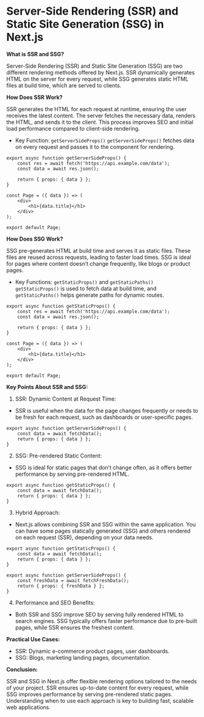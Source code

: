 # Server-Side Rendering (SSR) and Static Site Generation (SSG) in Next.js

**What is SSR and SSG?**

Server-Side Rendering (SSR) and Static Site Generation (SSG) are two different rendering methods offered by Next.js. SSR dynamically generates HTML on the server for every request, while SSG generates static HTML files at build time, which are served to clients.

**How Does SSR Work?**

SSR generates the HTML for each request at runtime, ensuring the user receives the latest content. The server fetches the necessary data, renders the HTML, and sends it to the client. This process improves SEO and initial load performance compared to client-side rendering.

- Key Function: `getServerSideProps()`
  `getServerSideProps()` fetches data on every request and passes it to the component for rendering.

```
export async function getServerSideProps() {
    const res = await fetch('https://api.example.com/data');
    const data = await res.json();

    return { props: { data } };
}

const Page = ({ data }) => (
    <div>
        <h1>{data.title}</h1>
    </div>
);

export default Page;
```

**How Does SSG Work?**

SSG pre-generates HTML at build time and serves it as static files. These files are reused across requests, leading to faster load times. SSG is ideal for pages where content doesn’t change frequently, like blogs or product pages.

- Key Functions: `getStaticProps()` and `getStaticPaths()`
  `getStaticProps()` is used to fetch data at build time, and `getStaticPaths()` helps generate paths for dynamic routes.

```
export async function getStaticProps() {
    const res = await fetch('https://api.example.com/data');
    const data = await res.json();

    return { props: { data } };
}

const Page = ({ data }) => (
    <div>
        <h1>{data.title}</h1>
    </div>
);

export default Page;
```

**Key Points About SSR and SSG:**

1. SSR: Dynamic Content at Request Time:

- SSR is useful when the data for the page changes frequently or needs to be fresh for each request, such as dashboards or user-specific pages.

```
export async function getServerSideProps() {
    const data = await fetchData();
    return { props: { data } };
}
```

2. SSG: Pre-rendered Static Content:

- SSG is ideal for static pages that don’t change often, as it offers better performance by serving pre-rendered HTML.

```
export async function getStaticProps() {
    const data = await fetchData();
    return { props: { data } };
}
```

3. Hybrid Approach:

- Next.js allows combining SSR and SSG within the same application. You can have some pages statically generated (SSG) and others rendered on each request (SSR), depending on your data needs.

```
export async function getStaticProps() {
    const data = await fetchData();
    return { props: { data } };
}

export async function getServerSideProps() {
    const freshData = await fetchFreshData();
    return { props: { freshData } };
}
```

4. Performance and SEO Benefits:

- Both SSR and SSG improve SEO by serving fully rendered HTML to search engines. SSG typically offers faster performance due to pre-built pages, while SSR ensures the freshest content.

**Practical Use Cases:**

- SSR: Dynamic e-commerce product pages, user dashboards.
- SSG: Blogs, marketing landing pages, documentation.

**Conclusion:**

SSR and SSG in Next.js offer flexible rendering options tailored to the needs of your project. SSR ensures up-to-date content for every request, while SSG improves performance by serving pre-rendered static pages. Understanding when to use each approach is key to building fast, scalable web applications.
